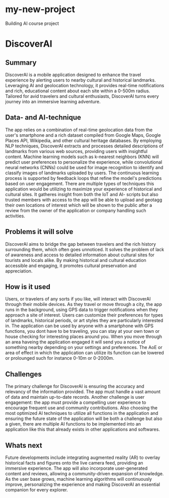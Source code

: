 # my-new-project
Building AI course project

# DiscoverAI

## Summary
DiscoverAI is a mobile application designed to enhance the travel experience by alerting users to nearby cultural and historical landmarks. Leveraging AI and geolocation technology, it provides real-time notifications and rich, educational content about each site within a 0-500m radius. Tailored for avid travelers and cultural enthusiasts, DiscoverAI turns every journey into an immersive learning adventure.  

## Data- and AI-technique
The app relies on a combination of real-time geolocation data from the user's smartphone and a rich dataset compiled from Google Maps, Google Places API, Wikipedia, and other cultural heritage databases. By employing NLP techniques, DiscoverAI extracts and processes detailed descriptions of landmarks from various web sources, providing users with insightful content. Machine learning models such as k-nearest neighbors (KNN) will predict user preferences to personalize the experience, while convolutional neural networks (CNNs) could be used for image recognition to identify and classify images of landmarks uploaded by users. The continuous learning process is supported by feedback loops that refine the model's predictions based on user engagement. There are multiple types of techniques this application would be utilizing to maximize your experience of historical and cultural sites. It gatheres insight from both the IoT and AI- scripts but also trusted members with access to the app will be able to upload and geotagg their own locations of interest which will be shown to the public after a review from the owner of the application or company handling such activities.

## Problems it will solve
DiscoverAI aims to bridge the gap between travelers and the rich history surrounding them, which often goes unnoticed. It solves the problem of lack of awareness and access to detailed information about cultural sites for tourists and locals alike. By making historical and cultural education accessible and engaging, it promotes cultural preservation and appreciation.

## How is it used
Users, or travelers of any sorts if you like, will interact with DiscoverAI through their mobile devices. As they travel or move through a city, the app runs in the background, using GPS data to trigger notifications when they approach a site of interest. Users can customize their preferences for types of landmarks, historical periods, or art styles they are particularly interested in. The application can be used by anyone with a smartphone with GPS functions, you dont have to be traveling, you can stay at your own town or house checking for interesting places around you. When you move through an area haveing the application engaged it will send you a notice of something nearby depending on your settings and preferences. The AoE or area of effect in which the application can utilize its function can be lowered or prolounged such for instance 0-10m or 0-2000m. 

## Challenges
The primary challenge for DiscoverAI is ensuring the accuracy and relevancy of the information provided. The app must handle a vast amount of data and maintain up-to-date records. Another challenge is user engagement: the app must provide a compelling user experience to encourage frequent use and community contributions. Also choosing the most optimized AI techniques to utilize all functions in the application and ensuring the future state of the application will be both a challenge but also a given, there are multiple AI functions to be implemented into an application like this that already exists in other applications and softwares.

## Whats next
Future developments include integrating augmented reality (AR) to overlay historical facts and figures onto the live camera feed, providing an immersive experience. The app will also incorporate user-generated content and reviews, allowing a community-driven expansion of knowledge. As the user base grows, machine learning algorithms will continuously improve, personalizing the experience and making DiscoverAI an essential companion for every explorer.
